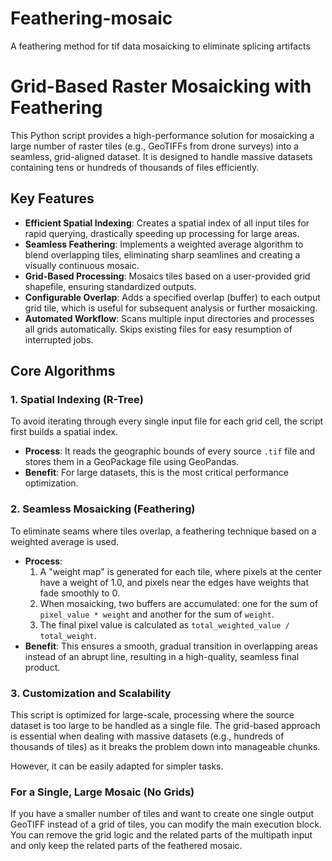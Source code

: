 # Feathering-mosaic
A feathering method for tif data mosaicking to eliminate splicing artifacts
# Grid-Based Raster Mosaicking with Feathering

This Python script provides a high-performance solution for mosaicking a large number of raster tiles (e.g., GeoTIFFs from drone surveys) into a seamless, grid-aligned dataset. It is designed to handle massive datasets containing tens or hundreds of thousands of files efficiently.

## Key Features

-   **Efficient Spatial Indexing**: Creates a spatial index of all input tiles for rapid querying, drastically speeding up processing for large areas.
-   **Seamless Feathering**: Implements a weighted average algorithm to blend overlapping tiles, eliminating sharp seamlines and creating a visually continuous mosaic.
-   **Grid-Based Processing**: Mosaics tiles based on a user-provided grid shapefile, ensuring standardized outputs.
-   **Configurable Overlap**: Adds a specified overlap (buffer) to each output grid tile, which is useful for subsequent analysis or further mosaicking.
-   **Automated Workflow**: Scans multiple input directories and processes all grids automatically. Skips existing files for easy resumption of interrupted jobs.

## Core Algorithms

### 1. Spatial Indexing (R-Tree)

To avoid iterating through every single input file for each grid cell, the script first builds a spatial index.

-   **Process**: It reads the geographic bounds of every source `.tif` file and stores them in a GeoPackage file using GeoPandas.
-   **Benefit**: For large datasets, this is the most critical performance optimization.

### 2. Seamless Mosaicking (Feathering)

To eliminate seams where tiles overlap, a feathering technique based on a weighted average is used.

-   **Process**:
    1.  A "weight map" is generated for each tile, where pixels at the center have a weight of 1.0, and pixels near the edges have weights that fade smoothly to 0.
    2.  When mosaicking, two buffers are accumulated: one for the sum of `pixel_value * weight` and another for the sum of `weight`.
    3.  The final pixel value is calculated as `total_weighted_value / total_weight`.
-   **Benefit**: This ensures a smooth, gradual transition in overlapping areas instead of an abrupt line, resulting in a high-quality, seamless final product.

### 3. Customization and Scalability

This script is optimized for large-scale, processing where the source dataset is too large to be handled as a single file. The grid-based approach is essential when dealing with massive datasets (e.g., hundreds of thousands of tiles) as it breaks the problem down into manageable chunks.

However, it can be easily adapted for simpler tasks.

### For a Single, Large Mosaic (No Grids)

If you have a smaller number of tiles and want to create one single output GeoTIFF instead of a grid of tiles, you can modify the main execution block. You can remove the grid logic and the related parts of the multipath input and only keep the related parts of the feathered mosaic.
